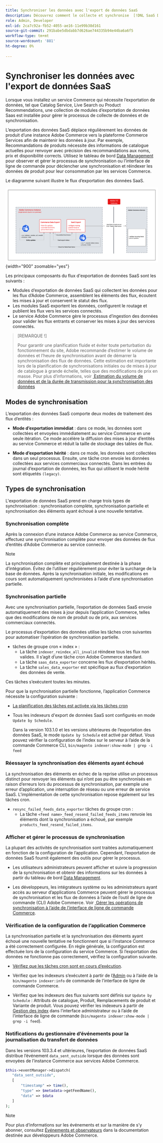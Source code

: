 ```yaml
---
title: Synchroniser les données avec l'export de données SaaS
description: Découvrez comment le collecte et synchronise  [!DNL SaaS Data Export]  données entre les instances Adobe Commerce et les services SaaS connectés.
role: Admin, Developer
exl-id: 2ca7c92a-fb52-4055-ae16-11e99b38d161
source-git-commit: 291babe5dbdabb7d626ae744335b94e44ba6a6f5
workflow-type: tm+mt
source-wordcount: '881'
ht-degree: 0%

---
```


# Synchroniser les données avec l&#39;export de données SaaS

Lorsque vous installez un service Commerce qui nécessite l’exportation de données, tel que Catalog Service, Live Search ou Product Recommendations, une collection de modules d’exportation de données Saas est installée pour gérer le processus de collecte de données et de synchronisation.

L’exportation des données SaaS déplace régulièrement les données de produit d’une instance Adobe Commerce vers la plateforme Commerce Services afin de maintenir les données à jour. Par exemple, Recommandations de produits nécessite des informations de catalogue actuelles pour renvoyer avec précision des recommandations aux noms, prix et disponibilité corrects. Utilisez le tableau de bord [Data Management](https://experienceleague.adobe.com/fr/docs/commerce/user-guides/data-services/catalog-sync) pour observer et gérer le processus de synchronisation ou l’interface de ligne de commande pour déclencher une synchronisation et réindexer les données de produit pour leur consommation par les services Commerce.

Le diagramme suivant illustre le flux d’exportation des données SaaS.

![Collecte de données d&#39;export SaaS et flux de synchronisation pour Adobe Commerce](assets/data-export-flow.png){width="900" zoomable="yes"}

Les principaux composants du flux d&#39;exportation de données SaaS sont les suivants :

- Modules d’exportation de données SaaS qui collectent les données pour les flux d’Adobe Commerce, assemblent les éléments des flux, écoutent les mises à jour et conservent le statut des flux.
- Les modules SaaS exportent les données, configurent le routage et publient les flux vers les services connectés.
- Le service Adobe Commerce gère le processus d’ingestion des données pour valider les flux entrants et conserver les mises à jour des services connectés.

>[REMARQUE !]
>
>Pour garantir une planification fluide et éviter toute perturbation du fonctionnement du site, Adobe recommande d’estimer le volume de données et l’heure de synchronisation avant de démarrer la synchronisation des flux de données. Cette estimation est importante lors de la planification de synchronisations initiales ou de mises à jour de catalogue à grande échelle, telles que des modifications de prix en masse. Pour plus d’informations, voir [&#x200B; Estimation du volume de données et de la durée de transmission pour la synchronisation des données](estimate-data-volume-sync-time.md)

## Modes de synchronisation

L’exportation des données SaaS comporte deux modes de traitement des flux d’entités :

- **Mode d’exportation immédiat** : dans ce mode, les données sont collectées et envoyées immédiatement au service Commerce en une seule itération. Ce mode accélère la diffusion des mises à jour d’entités au service Commerce et réduit la taille de stockage des tables de flux.

- **Mode d’exportation hérité** : dans ce mode, les données sont collectées dans un seul processus. Ensuite, une tâche cron envoie les données collectées aux services commerciaux connectés. Dans les entrées du journal d’exportation de données, les flux qui utilisent le mode hérité sont étiquetés `(legacy)`.

## Types de synchronisation

L&#39;exportation de données SaaS prend en charge trois types de synchronisation : synchronisation complète, synchronisation partielle et synchronisation des éléments ayant échoué à une nouvelle tentative.

### Synchronisation complète

Après la connexion d’une instance Adobe Commerce au service Commerce, effectuez une synchronisation complète pour envoyer des données de flux d’entités d’Adobe Commerce au service connecté.

>[!NOTE]
>
>La synchronisation complète est principalement destinée à la phase d’intégration. Évitez de l’utiliser régulièrement pour éviter la surcharge de la base de données. Après la synchronisation initiale, les modifications en cours sont automatiquement synchronisées à l’aide d’une synchronisation partielle.

### Synchronisation partielle

Avec une synchronisation partielle, l’exportation de données SaaS envoie automatiquement des mises à jour depuis l’application Commerce, telles que des modifications de nom de produit ou de prix, aux services commerciaux connectés.

Le processus d’exportation des données utilise les tâches cron suivantes pour automatiser l’opération de synchronisation partielle.

- tâches de groupe cron « index » :
   - La tâche `indexer_reindex_all_invalid` réindexe tous les flux non valides. Il s’agit d’une tâche cron Adobe Commerce standard.
   - La tâche `saas_data_exporter` concerne les flux d’exportation hérités.
   - La tâche `sales_data_exporter` est spécifique au flux d’exportation des données de vente.

Ces tâches s’exécutent toutes les minutes.

Pour que la synchronisation partielle fonctionne, l’application Commerce nécessite la configuration suivante :

- [La planification des tâches est activée via les tâches cron](https://experienceleague.adobe.com/docs/commerce-operations/installation-guide/next-steps/configuration.html?lang=fr)

- Tous les indexeurs d&#39;export de données SaaS sont configurés en mode `Update by Schedule`.

  Dans la version 103.1.0 et les versions ultérieures de l’exportation des données SaaS, le mode `Update by Schedule` est activé par défaut. Vous pouvez vérifier la configuration de l’index sur le serveur à l’aide de la commande Commerce CLI, `bin/magento indexer:show-mode | grep -i feed`

### Réessayer la synchronisation des éléments ayant échoué

La synchronisation des éléments en échec de la reprise utilise un processus distinct pour renvoyer les éléments qui n’ont pas pu être synchronisés en raison d’erreurs lors du processus de synchronisation, par exemple une erreur d’application, une interruption de réseau ou une erreur de service SaaS. L’implémentation de cette synchronisation repose également sur les tâches cron.

- `resync_failed_feeds_data_exporter` tâches du groupe cron :
   - La tâche `<feed name>_feed_resend_failed_feeds_items` renvoie les éléments dont la synchronisation a échoué, par exemple `products_feed_resend_failed_items`.

### Afficher et gérer le processus de synchronisation

La plupart des activités de synchronisation sont traitées automatiquement en fonction de la configuration de l’application. Cependant, l’exportation de données SaaS fournit également des outils pour gérer le processus.

- Les utilisateurs administrateurs peuvent afficher et suivre la progression de la synchronisation et obtenir des informations sur les données à partir du tableau de bord [Data Management](https://experienceleague.adobe.com/fr/docs/commerce-admin/systems/data-transfer/data-dashboard).

- Les développeurs, les intégrateurs système ou les administrateurs ayant accès au serveur d’applications Commerce peuvent gérer le processus de synchronisation et les flux de données à l’aide de l’outil de ligne de commande (CLI) Adobe Commerce. Voir [&#x200B; Gérer les opérations de synchronisation à l’aide de l’interface de ligne de commande Commerce](data-export-cli-commands.md).

### Vérification de la configuration de l’application Commerce

La synchronisation partielle et la synchronisation des éléments ayant échoué une nouvelle tentative ne fonctionnent que si l’instance Commerce a été correctement configurée. En règle générale, la configuration est effectuée lors de la configuration du service Commerce. Si l’exportation des données ne fonctionne pas correctement, vérifiez la configuration suivante.

- [Vérifiez que les tâches cron sont en cours d’exécution](https://experienceleague.adobe.com/fr/docs/commerce-knowledge-base/kb/troubleshooting/miscellaneous/cron-readiness-check-issues).

- Vérifiez que les indexeurs s’exécutent à partir de l’[Admin](https://experienceleague.adobe.com/fr/docs/commerce-admin/systems/tools/index-management) ou à l’aide de la `bin/magento indexer:info` de commande de l’interface de ligne de commande Commerce.

- Vérifiez que les indexeurs des flux suivants sont définis sur `Update by Schedule` : Attributs de catalogue, Produit, Remplacements de produit et Variante de produit. Vous pouvez vérifier les indexeurs à partir de [Gestion des index](https://experienceleague.adobe.com/fr/docs/commerce-admin/systems/tools/index-management) dans l’interface administrateur ou à l’aide de l’interface de ligne de commande (`bin/magento indexer:show-mode | grep -i feed`).

### Notifications du gestionnaire d’événements pour la journalisation du transfert de données

Dans les versions 103.3.4 et ultérieures, l’exportation de données SaaS distribue l’événement `data_sent_outside` lorsque des données sont envoyées de l’instance Commerce aux services Adobe Commerce.

```php
$this->eventManager->dispatch(
   "data_sent_outside",
   [
       "timestamp" => time(),
       "type" => $metadata->getFeedName(),
       "data" => $data
   ]
);
```

>[!NOTE]
>
>Pour plus d’informations sur les événements et sur la manière de s’y abonner, consultez [Événements et observateurs](https://developer.adobe.com/commerce/php/development/components/events-and-observers) dans la documentation destinée aux développeurs Adobe Commerce.
